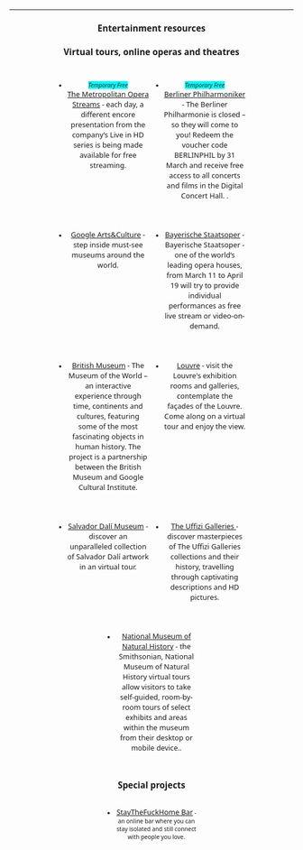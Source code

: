 
<style>
* {
    font-family: 'Noto Sans', sans-serif;
    font-size: 0.8rem;
    }

li {
    text-align: center;
}

h2, h3 {
    text-align: center;
    font-size: 1.2rem;
}

em {
    background-color: aqua;
}


ul {
    display: flex;
    flex-flow: row wrap;
    justify-content: center;
    
}

li {
    width: 95%;
    margin: 0.45rem;

}

	@media (min-width: 640px) {
		li {
            width: 30%;
            margin: 1rem;
		}
		li>p, li a {
            font-size: 1rem;
		}
	}

</style>
---
## Entertainment resources

### Virtual tours, online operas and theatres

* *Temporary Free* <br> [The Metropolitan Opera Streams](https://www.metopera.org/user-information/nightly-met-opera-streams/ "The Metropolitan Opera Streams") - each day, a different encore presentation from the company’s Live in HD series is being made available for free streaming.

* *Temporary Free* <br> [Berliner Philharmoniker](https://www.digitalconcerthall.com/en/home/ "Berliner Philharmoniker") - The Berliner Philharmonie is closed – so they will come to you! Redeem the voucher code BERLINPHIL by 31 March and receive free access to all concerts and films in the Digital Concert Hall. .

* [Google Arts&Culture](https://artsandculture.google.com/project/street-view "Google Arts&Culture") - step inside must-see museums around the world.

* [Bayerische Staatsoper](https://www.staatsoper.de/en/stream/ "Bayerische Staatsoper") - Bayerische Staatsoper - one of the world’s leading opera houses, from March 11 to April 19 will try to provide individual performances as free live stream or video-on-demand.

* [British Museum](https://britishmuseum.withgoogle.com/ "British Museum") - The Museum of the World – an interactive experience through time, continents and cultures, featuring some of the most fascinating objects in human history. The project is a partnership between the British Museum and Google Cultural Institute. 

* [Louvre](https://www.louvre.fr/en/visites-en-ligne#tabs/ "Louvre") - visit the Louvre's exhibition rooms and galleries, contemplate the façades of the Louvre. Come along on a virtual tour and enjoy the view.

* [Salvador Dalí Museum](https://thedali.org/virtual-tour/ "Salvador Dalí Museum") - discover an unparalleled collection of Salvador Dalí artwork in an virtual tour.

* [The Uffizi Galleries ](https://www.uffizi.it/en/online-exhibitions "The Uffizi Galleries") - discover masterpieces of The Uffizi Galleries collections and their history, travelling through captivating descriptions and HD pictures.

* [National Museum of Natural History](https://naturalhistory.si.edu/visit/virtual-tour/ "National Museum of Natural History") - the Smithsonian, National Museum of Natural History virtual tours allow visitors to take self-guided, room-by-room tours of select exhibits and areas within the museum from their desktop or mobile device..

### Special projects

* [StayTheFuckHome Bar](https://staythefuckhome.bar/ "StayTheFuckHome Bar") - an online bar where you can stay isolated and still connect with people you love.








